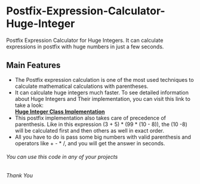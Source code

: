 # Postfix-Expression-Calculator-Huge-Integer
Postfix Expression Calculator for Huge Integers. It can calculate expressions in postfix with huge numbers in just a few seconds.
## Main Features
- The Postfix expression calculation is one of the most used techniques to calculate mathematical calculations with parentheses. <br />
- It can calculate huge integers much faster. To see detailed information about Huge Integers and Their implementation, you can visit this link to take a look: <br />
**[Huge Integer Class Implementation](https://github.com/AbdullahMushtaq78/Huge-Integer-Big-Integer-Class-Immplemetation)**
- This postfix implementation also takes care of precedence of parenthesis. Like in this expression (3 + 5) * (99 * (10 - 8)), the (10 -8) will be calculated first and then others as well in exact order.
- All you have to do is pass some big numbers with valid parenthesis and operators like + - * /, and you will get the answer in seconds. <br />
###### You can use this code in any of your projects
###### Thank You
